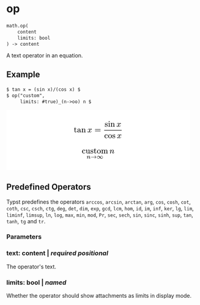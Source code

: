 
# op

```
math.op(
    content
    limits: bool
) -> content
```
A text operator in an equation.

## Example

<div class="previewed-code">

    $ tan x = (sin x)/(cos x) $
    $ op("custom",
         limits: #true)_(n->oo) n $

<div class="preview">

![Preview](/assets/9fdc9e7c49667f04e2f767a37cbce167.png)

</div>

</div>

## Predefined Operators

Typst predefines the operators `arccos`, `arcsin`, `arctan`, `arg`,
`cos`, `cosh`, `cot`, `coth`, `csc`, `csch`, `ctg`, `deg`, `det`, `dim`,
`exp`, `gcd`, `lcm`, `hom`, `id`, `im`, `inf`, `ker`, `lg`, `lim`,
`liminf`, `limsup`, `ln`, `log`, `max`, `min`, `mod`, `Pr`, `sec`,
`sech`, `sin`, `sinc`, `sinh`, `sup`, `tan`, `tanh`, `tg` and `tr`.


### Parameters


### text: content | _required_ _positional_

The operator's text.


### limits: bool | _named_

Whether the operator should show attachments as limits in display mode.

